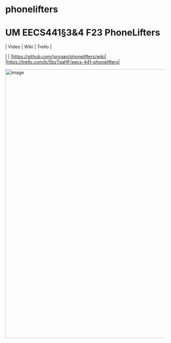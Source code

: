 # phonelifters

# UM EECS441§3&4 F23 PhoneLifters

| Video  |  Wiki |  Trello  |

| | |https://github.com/jsrogan/phonelifters/wiki| |https://trello.com/b/5bzTgaHF/eecs-441-phonelifters|

<img width="845" alt="image" src="https://github.com/jsrogan/phonelifters/assets/44682153/a2685bf4-1144-4958-bff0-ea753c1bbad8">

[video_page]: https://youtu.be/sample
[wiki_page]: https://github.com/member/team/wiki
[agile_page]: https://trello.com/b/sample/general

